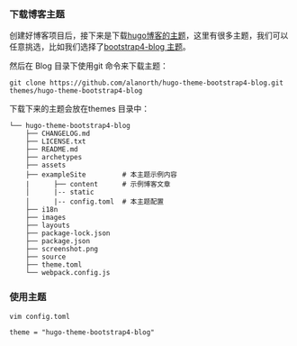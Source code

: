 ### 下载博客主题
创建好博客项目后，接下来是下载[hugo博客的主题](https://link.zhihu.com/?target=https%3A//themes.gohugo.io/)，这里有很多主题，我们可以任意挑选，比如我们选择了[bootstrap4-blog 主题](https://link.zhihu.com/?target=https%3A//themes.gohugo.io/hugo-theme-bootstrap4-blog/)。

然后在 Blog 目录下使用git 命令来下载主题：
```
git clone https://github.com/alanorth/hugo-theme-bootstrap4-blog.git themes/hugo-theme-bootstrap4-blog
```
下载下来的主题会放在themes 目录中：
```
└── hugo-theme-bootstrap4-blog
    ├── CHANGELOG.md
    ├── LICENSE.txt
    ├── README.md
    ├── archetypes
    ├── assets
    ├── exampleSite         # 本主题示例内容
    |      ├── content      # 示例博客文章
    │      |-- static
    │      |-- config.toml  # 本主题配置
    ├── i18n
    ├── images
    ├── layouts
    ├── package-lock.json
    ├── package.json
    ├── screenshot.png
    ├── source
    ├── theme.toml      
    └── webpack.config.js
```
### 使用主题

```
vim config.toml

theme = "hugo-theme-bootstrap4-blog"
```